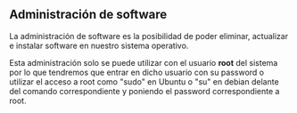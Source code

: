 ## Administración de software ##

La administración de software es la posibilidad de poder eliminar, actualizar e instalar software en nuestro sistema operativo.

Esta administración solo se puede utilizar con el usuario **root** del sistema por lo que tendremos que entrar en dicho usuario con su password o utilizar el acceso a root como "sudo" en Ubuntu o "su" en debian delante del comando correspondiente y poniendo el password correspondiente a root.
